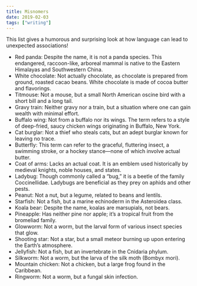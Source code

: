 ```yaml
---
title: Misnomers
date: 2019-02-03
tags: ["writing"]
---
```


This list gives a humorous and surprising look at how language can lead to unexpected associations!

- Red panda: Despite the name, it is not a panda species. This endangered, raccoon-like, arboreal mammal is native to the Eastern Himalayas and Southwestern China.
- White chocolate: Not actually chocolate, as chocolate is prepared from ground, roasted cacao beans. White chocolate is made of cocoa butter and flavorings.
- Titmouse: Not a mouse, but a small North American oscine bird with a short bill and a long tail.
- Gravy train: Neither gravy nor a train, but a situation where one can gain wealth with minimal effort.
- Buffalo wing: Not from a buffalo nor its wings. The term refers to a style of deep-fried, saucy chicken wings originating in Buffalo, New York.
- Cat burglar: Not a thief who steals cats, but an adept burglar known for leaving no trace.
- Butterfly: This term can refer to the graceful, fluttering insect, a swimming stroke, or a hockey stance—none of which involve actual butter.
- Coat of arms: Lacks an actual coat. It is an emblem used historically by medieval knights, noble houses, and states.
- Ladybug: Though commonly called a “bug,” it is a beetle of the family Coccinellidae. Ladybugs are beneficial as they prey on aphids and other pests.
- Peanut: Not a nut, but a legume, related to beans and lentils.
- Starfish: Not a fish, but a marine echinoderm in the Asteroidea class.
- Koala bear: Despite the name, koalas are marsupials, not bears.
- Pineapple: Has neither pine nor apple; it’s a tropical fruit from the bromeliad family.
- Glowworm: Not a worm, but the larval form of various insect species that glow.
- Shooting star: Not a star, but a small meteor burning up upon entering the Earth’s atmosphere.
- Jellyfish: Not a fish, but an invertebrate in the Cnidaria phylum.
- Silkworm: Not a worm, but the larva of the silk moth (Bombyx mori).
- Mountain chicken: Not a chicken, but a large frog found in the Caribbean.
- Ringworm: Not a worm, but a fungal skin infection.

